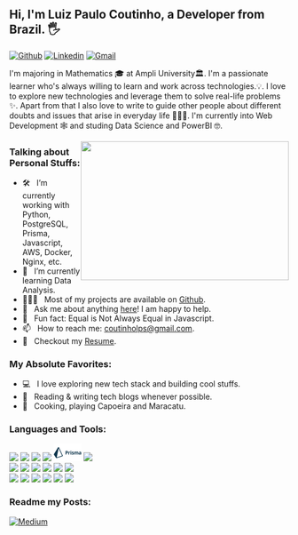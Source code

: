 <!-- Inspired by https://github.com/iampavangandhi/iampavangandhi -->
## Hi, I'm Luiz Paulo Coutinho, a Developer from Brazil. 🖐

[![Github](https://img.shields.io/badge/-Github-000?style=flat&logo=Github&logoColor=white)](https://github.com/lpcoutinho)
[![Linkedin](https://img.shields.io/badge/-LinkedIn-blue?style=flat&logo=Linkedin&logoColor=white)](https://www.linkedin.com/in/luizpaulocoutinho/)
[![Gmail](https://img.shields.io/badge/-Gmail-c14438?style=flat&logo=Gmail&logoColor=white)](mailto:coutinholps@gmail.com)

I'm majoring in Mathematics 🎓 at Ampli University🏛.  I'm a passionate learner who's always willing to learn and work across technologies.💡. I love to explore new technologies and leverage them to solve real-life problems ✨. Apart from that I also love to write to guide other people about different doubts and issues that arise in everyday life 👨🏻‍💻. I'm currently into Web Development 🕸️ and studing Data Science and PowerBI 🤓.

<img align="right" height="250" width="375" alt="" src="https://raw.githubusercontent.com/iampavangandhi/iampavangandhi/master/gifs/coder.gif" />

### Talking about Personal Stuffs:

- 🛠 &nbsp; I’m currently working with Python, PostgreSQL, Prisma, Javascript, <br /> AWS, Docker, Nginx, etc.
- 🚀 &nbsp; I’m currently learning Data Analysis.
- 👨🏻‍💻 &nbsp; Most of my projects are available on [Github](https://github.com/lpcoutinho).
- 💬 &nbsp; Ask me about anything [here](https://github.com/lpcoutinho/lpcoutinho/issues/1)! I am happy to help.
- 👾 &nbsp; Fun fact: Equal is Not Always Equal in Javascript.
- 📫 &nbsp; How to reach me: coutinholps@gmail.com.
- 📝 &nbsp; Checkout my [Resume](https://github.com/lpcoutinho/lpcoutinho/blob/main/resume.pdf).

### My Absolute Favorites:

- 💻 &nbsp; I love exploring new tech stack and building cool stuffs.
- 📰 &nbsp; Reading & writing tech blogs whenever possible.
- 🍕 &nbsp; Cooking, playing Capoeira and Maracatu.

### Languages and Tools:
<!--
(url)(https://github.com/devicons/devicon/)
<code><img height="27" src="" alt="linux"></code>

<code><img height="27" src="https://raw.githubusercontent.com/github/explore/80688e429a7d4ef2fca1e82350fe8e3517d3494d/topics/python/python.png" alt="python"></code>
<code><img height="27" src="https://github.com/devicons/devicon/blob/master/icons/pandas/pandas-original.svg" alt="Pandas"></code>
<code><img height="27" src="https://github.com/devicons/devicon/blob/master/icons/django/django-plain.svg" alt="Django"></code>
<code><img height="27" src="https://github.com/devicons/devicon/blob/master/icons/fastapi/fastapi-original.svg" alt="Fastapi"></code>
<code><img height="27" src="https://raw.githubusercontent.com/github/explore/80688e429a7d4ef2fca1e82350fe8e3517d3494d/topics/javascript/javascript.png" alt="javascript"></code>
<code><img height="27" src="https://raw.githubusercontent.com/github/explore/80688e429a7d4ef2fca1e82350fe8e3517d3494d/topics/nodejs/nodejs.png" alt="nodejs"></code>
<code><img height="27" src="https://github.com/devicons/devicon/blob/master/icons/nginx/nginx-original.svg" alt="Nginx"></code>
<code><img height="27" src="https://raw.githubusercontent.com/github/explore/80688e429a7d4ef2fca1e82350fe8e3517d3494d/topics/sql/sql.png" alt="sql"></code>
<code><img height="27" src="https://raw.githubusercontent.com/devicons/devicon/master/icons/git/git-original.svg" alt="git"></code>
<code><img height="27" src="https://raw.githubusercontent.com/github/explore/80688e429a7d4ef2fca1e82350fe8e3517d3494d/topics/terminal/terminal.png" alt="terminal"></code>
<code><img height="27" src="https://github.com/devicons/devicon/blob/master/icons/linux/linux-original.svg" alt="linux"></code>
<code><img height="27" src="https://raw.githubusercontent.com/devicons/devicon/master/icons/docker/docker-original.svg" alt="Docker"></code>
<code><img height="27" src="https://github.com/devicons/devicon/blob/master/icons/kubernetes/kubernetes-plain.svg" alt="kubernetes"></code>
<code><img height="27" src="https://github.com/devicons/devicon/blob/master/icons/terraform/terraform-original.svg" alt="Terraform"></code>
<code><img height="27" src="https://github.com/devicons/devicon/blob/master/icons/jenkins/jenkins-original.svg" alt="jenkins"></code>
<code><img height="27" src="https://raw.githubusercontent.com/devicons/devicon/master/icons/amazonwebservices/amazonwebservices-original.svg" alt="Amazon"></code>
-->

 <!-- Your languages and tools. Be careful with the alignment. 
  You can use this sites to get logos: https://www.vectorlogo.zone or https://simpleicons.org/
  -->

  <code><img width="10%" src="https://www.vectorlogo.zone/logos/python/python-ar21.svg"></code>
  <code><img width="10%" src="https://www.vectorlogo.zone/logos/djangoproject/djangoproject-ar21.svg"></code>
  <code><img width="10%" src="https://www.vectorlogo.zone/logos/javascript/javascript-ar21.svg"></code>
  <code><img width="10%" src="https://www.vectorlogo.zone/logos/nodejs/nodejs-ar21.svg"></code>
  <code><img width="10%" src="https://raw.githubusercontent.com/cncf/landscape/master/hosted_logos/prisma.svg"></code>
  <code><img width="10%" src="https://www.vectorlogo.zone/logos/postgresql/postgresql-ar21.svg"></code>
  <br />
  <code><img width="10%" src="https://raw.githubusercontent.com/valohai/ml-logos/master/pandas.svg"></code>
  <code><img width="10%" src="https://www.vectorlogo.zone/logos/microsoft_powerbi/microsoft_powerbi-ar21.svg"></code>
  <code><img width="10%" src="https://www.vectorlogo.zone/logos/firebase/firebase-ar21.svg"></code>
  <code><img width="10%" src="https://www.vectorlogo.zone/logos/gnu_bash/gnu_bash-ar21.svg"></code>
  <code><img width="10%" src="https://www.vectorlogo.zone/logos/nginx/nginx-ar21.svg"></code>
  <code><img width="10%" src="https://www.vectorlogo.zone/logos/pocoo_flask/pocoo_flask-ar21.svg"></code>
  <br />
  <code><img width="10%" src="https://www.vectorlogo.zone/logos/docker/docker-ar21.svg"></code>
  <code><img width="10%" src="https://www.vectorlogo.zone/logos/kubernetes/kubernetes-ar21.svg"></code>
  <code><img width="10%" src="https://www.vectorlogo.zone/logos/terraformio/terraformio-ar21.svg"></code>
  <code><img width="10%" src="https://www.vectorlogo.zone/logos/jenkins/jenkins-ar21.svg"></code>
  <code><img width="10%" src="https://www.vectorlogo.zone/logos/amazon_aws/amazon_aws-ar21.svg"></code>
  <code><img width="10%" src="https://www.vectorlogo.zone/logos/git-scm/git-scm-ar21.svg"></code>
  <br /> 
</p>


<!--
## Support me-->
<!-- Your support, if you have it 
I created these images, feel free to use them.
-->
<!--
<p align="center">
  <a href="https://www.patreon.com/onimur" target="_blank">
    <img width="18%" alt="Check my Patreon" src="https://raw.githubusercontent.com/onimur/.github/master/.resources/support-patreon.png"/>
  </a>
  <a href="https://www.paypal.com/cgi-bin/webscr?cmd=_donations&business=YUTBBKXR2XCPJ" target="_blank">
      <img width="18%" alt="Donate with Paypal" src="https://raw.githubusercontent.com/onimur/.github/master/.resources/support-paypal.png"/>
  </a>
  <a href="https://www.buymeacoffee.com/onimur" target="_blank">
      <img width="18%" alt="Buy me a coffee" src="https://raw.githubusercontent.com/onimur/.github/master/.resources/support-buy-coffee.png"/>
  </a>
</p>
-->

### Readme my Posts:

[![Medium](https://www.vectorlogo.zone/logos/medium/medium-ar21.svg)](https://medium.com/@coutinholps)

